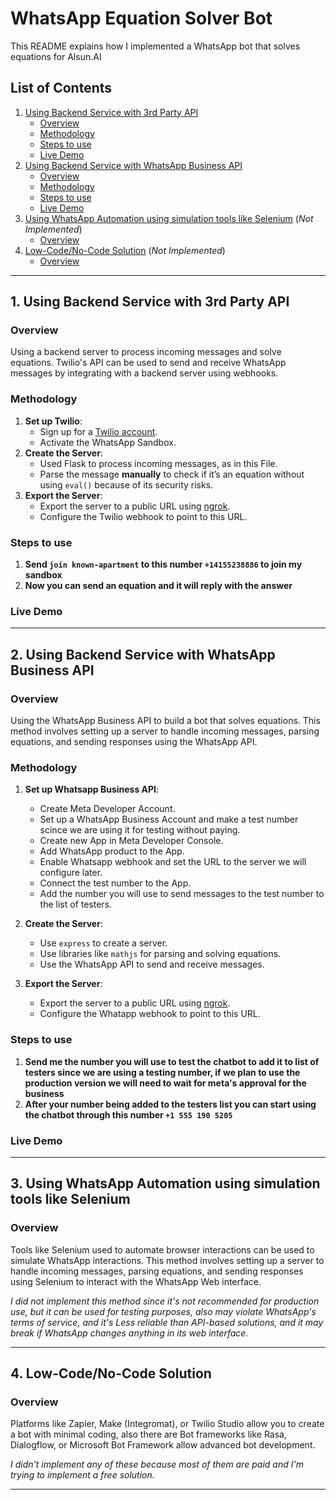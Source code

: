 # WhatsApp Equation Solver Bot

This README explains how I implemented a WhatsApp bot that solves equations for Alsun.AI 

## **List of Contents**

1. [Using Backend Service with 3rd Party API](#1-using-backend-service-with-3rd-party-api)
    - [Overview](#overview)
    - [Methodology](#methodology)
    - [Steps to use](#steps-to-use)
    - [Live Demo](#live-demo)
2. [Using Backend Service with WhatsApp Business API](#2-using-backend-service-with-whatsapp-business-api)
    - [Overview](#overview-1)
    - [Methodology](#methodology-1)
    - [Steps to use](#steps-to-use-1)
    - [Live Demo](#live-demo-1)
3. [Using WhatsApp Automation using simulation tools like Selenium](#3-using-whatsapp-automation-using-simulation-tools-like-selenium) (*Not Implemented*)
    - [Overview](#overview-2)
4. [Low-Code/No-Code Solution](#4-low-codeno-code-solution) (*Not Implemented*)
    - [Overview](#overview-3)
---

## **1. Using Backend Service with 3rd Party API**

### **Overview**
<!-- Twilio provides an API to send and receive WhatsApp messages. This method uses Python with Flask or Django to handle incoming messages and send replies. -->
Using a backend server to process incoming messages and solve equations. Twilio's API can be used to send and receive WhatsApp messages by integrating with a backend server using webhooks.

### **Methodology**
1. **Set up Twilio**:
    - Sign up for a [Twilio account](https://www.twilio.com/).
    - Activate the WhatsApp Sandbox.
2. **Create the Server**:
    - Used Flask to process incoming messages, as in this File.
    - Parse the message **manually** to check if it’s an equation without using `eval()` because of its security risks.
3. **Export the Server**:
    - Export the server to a public URL using [ngrok](https://ngrok.com/).
    - Configure the Twilio webhook to point to this URL.

### **Steps to use**
1. **Send `join known-apartment` to this number `+14155238886` to join my sandbox**
2. **Now you can send an equation and it will reply with the answer**

### **Live Demo**

---

## **2. Using Backend Service with WhatsApp Business API**

### **Overview**
Using the WhatsApp Business API to build a bot that solves equations. This method involves setting up a server to handle incoming messages, parsing equations, and sending responses using the WhatsApp API.

### **Methodology**
1. **Set up Whatsapp Business API**:
    - Create Meta Developer Account.
    - Set up a WhatsApp Business Account and make a test number scince we are using it for testing without paying.
    - Create new App in Meta Developer Console.
    - Add WhatsApp product to the App.
    - Enable Whatsapp webhook and set the URL to the server we will configure later.
    - Connect the test number to the App.
    - Add the number you will use to send messages to the test number to the list of testers.

2. **Create the Server**:
    - Use `express` to create a server.
    - Use libraries like `mathjs` for parsing and solving equations.
    - Use the WhatsApp API to send and receive messages.
3. **Export the Server**:
    - Export the server to a public URL using [ngrok](https://ngrok.com/).
    - Configure the Whatapp webhook to point to this URL.

### **Steps to use**
1. **Send me the number you will use to test the chatbot to add it to list of testers since we are using a testing number, if we plan to use the production version we will need to wait for meta's approval for the business**
2. **After your number being added to the testers list you can start using the chatbot through this number `+1 555 190 5205`**

### **Live Demo**

---

## **3. Using WhatsApp Automation using simulation tools like Selenium**

### **Overview**
Tools like Selenium used to automate browser interactions can be used to simulate WhatsApp interactions. This method involves setting up a server to handle incoming messages, parsing equations, and sending responses using Selenium to interact with the WhatsApp Web interface.

*I did not implement this method since it's not recommended for production use, but it can be used for testing purposes, also may violate WhatsApp's terms of service, and it's
Less reliable than API-based solutions, and it may break if WhatsApp changes anything in its web interface.*

---

## **4. Low-Code/No-Code Solution**

### **Overview**
Platforms like Zapier, Make (Integromat), or Twilio Studio allow you to create a bot with minimal coding, also there are Bot frameworks like Rasa, Dialogflow, or Microsoft Bot Framework allow advanced bot development.

*I didn't implement any of these because most of them are paid and I'm trying to implement a free solution.*

---


